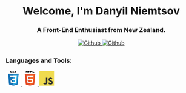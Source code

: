<h1 align="center">Welcome, I'm Danyil Niemtsov</h1>
<h3 align="center">A Front-End Enthusiast from New Zealand.</h3>

<p align="center">
  <a href="https://github.com/DanyilNiemtsov">
    <img
      src="https://upload.wikimedia.org/wikipedia/commons/thumb/9/91/Octicons-mark-github.svg/2048px-Octicons-mark-github.svg.png"
      alt="Github"
      style="margin-bottom: 5px; width: 5%;"
    />
  </a>
<a href="https://github.com/DanyilNiemtsov">
    <img
      src="https://toppng.com/uploads/preview/instagram-instagram-icon-transparent-background-instagram-logo-11553535401qoy5bqspsk.png"
      alt="Github"
      style="margin-bottom: 5px; width: 20%; background: transparent;"
    />
  </a>
</p>

<h3 align="left">Languages and Tools:</h3>
<p align="left"> <a href="https://www.w3schools.com/css/" target="_blank" rel="noreferrer"> <img src="https://raw.githubusercontent.com/devicons/devicon/master/icons/css3/css3-original-wordmark.svg" alt="css3" width="40" height="40"/> </a> <a href="https://www.w3.org/html/" target="_blank" rel="noreferrer"> <img src="https://raw.githubusercontent.com/devicons/devicon/master/icons/html5/html5-original-wordmark.svg" alt="html5" width="40" height="40"/> </a> <a href="https://developer.mozilla.org/en-US/docs/Web/JavaScript" target="_blank" rel="noreferrer"> <img src="https://raw.githubusercontent.com/devicons/devicon/master/icons/javascript/javascript-original.svg" alt="javascript" width="40" height="40"/> </a> </p>
